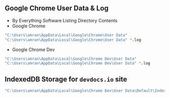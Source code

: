 ## Google Chrome User Data & Log
* By Everything Software Listing Directory Contents
* Google Chrome
```sh
"C:\Users\amran\AppData\Local\Google\Chrome\User Data"
"C:\Users\amran\AppData\Local\Google\Chrome\User Data" *.log
```

* Google Chrome Dev
```sh
"C:\Users\amran\AppData\Local\Google\Chrome Dev\User Data"
"C:\Users\amran\AppData\Local\Google\Chrome Dev\User Data" *.log
```

## IndexedDB Storage for ` devdocs.io ` site
```sh
"C:\Users\amran\AppData\Local\Google\Chrome Dev\User Data\Default\IndexedDB"
```
